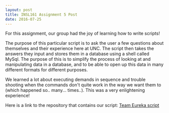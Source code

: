 ```yaml
---
layout: post
title: INSL161 Assignment 5 Post
date: 2016-07-25
---
```


For this assignment, our group had the joy of learning how to write scripts!

The purpose of this particular script is to ask the user a few questions about themselves and their experience here at UNC.
The script then takes the answers they input and stores them in a database using a shell called MySql.
The purpose of this is to simplify the process of looking at and manipulating data in a database, and to be able to open up this data
in many different formats for different purposes.

We learned a lot about executing demands in sequence and trouble shooting when the commands don't quite work in the way we want them to
(which happened so.. many... times..). This was a very enlightening experience!

Here is a link to the repository that contains our script: [Team Eureka script](https://github.com/dariseejr/task-5-database-interface)
